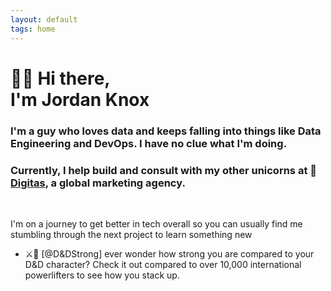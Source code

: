 ```yaml
---
layout: default
tags: home
---
```


# 🧙‍♂️  Hi there, <br/> I'm Jordan Knox

### I'm a guy who loves data and keeps falling into things like Data Engineering and DevOps. I have no clue what I'm doing. 

### Currently, I help build and consult with my other unicorns at 🦄 [Digitas](https://www.digitas.com/en-us), a global marketing agency. 

<br>

I'm on a journey to get better in tech overall so you can usually find me stumbling through the next project to learn something new

- ⚔️💪 [@D&DStrong] ever wonder how strong you are compared to your D&D character? Check it out compared to over 10,000 international powerlifters to see how you stack up. 


<br>


